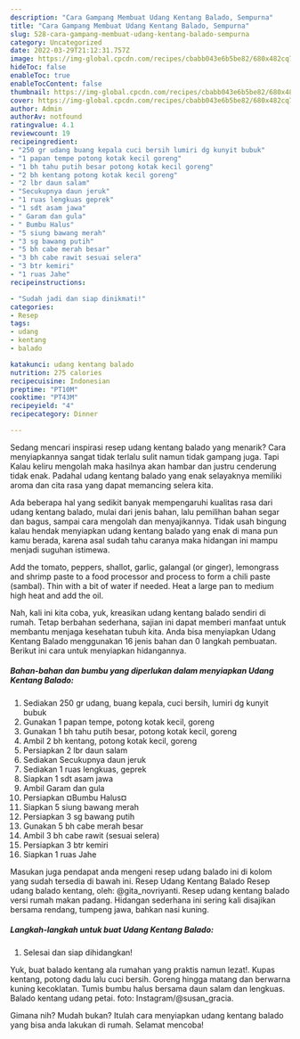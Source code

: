 ```yaml
---
description: "Cara Gampang Membuat Udang Kentang Balado, Sempurna"
title: "Cara Gampang Membuat Udang Kentang Balado, Sempurna"
slug: 528-cara-gampang-membuat-udang-kentang-balado-sempurna
category: Uncategorized
date: 2022-03-29T21:12:31.757Z
image: https://img-global.cpcdn.com/recipes/cbabb043e6b5be82/680x482cq70/udang-kentang-balado-foto-resep-utama.jpg
hideToc: false
enableToc: true
enableTocContent: false
thumbnail: https://img-global.cpcdn.com/recipes/cbabb043e6b5be82/680x482cq70/udang-kentang-balado-foto-resep-utama.jpg
cover: https://img-global.cpcdn.com/recipes/cbabb043e6b5be82/680x482cq70/udang-kentang-balado-foto-resep-utama.jpg
author: Admin
authorAv: notfound
ratingvalue: 4.1
reviewcount: 19
recipeingredient:
- "250 gr udang buang kepala cuci bersih lumiri dg kunyit bubuk"
- "1 papan tempe potong kotak kecil goreng"
- "1 bh tahu putih besar potong kotak kecil goreng"
- "2 bh kentang potong kotak kecil goreng"
- "2 lbr daun salam"
- "Secukupnya daun jeruk"
- "1 ruas lengkuas geprek"
- "1 sdt asam jawa"
- " Garam dan gula"
- " Bumbu Halus"
- "5 siung bawang merah"
- "3 sg bawang putih"
- "5 bh cabe merah besar"
- "3 bh cabe rawit sesuai selera"
- "3 btr kemiri"
- "1 ruas Jahe"
recipeinstructions:

- "Sudah jadi dan siap dinikmati!"
categories:
- Resep
tags:
- udang
- kentang
- balado

katakunci: udang kentang balado 
nutrition: 275 calories
recipecuisine: Indonesian
preptime: "PT10M"
cooktime: "PT43M"
recipeyield: "4"
recipecategory: Dinner

---
```



Sedang mencari inspirasi resep udang kentang balado yang menarik? Cara menyiapkannya sangat tidak terlalu sulit namun tidak gampang juga. Tapi Kalau keliru mengolah maka hasilnya akan hambar dan justru cenderung tidak enak. Padahal udang kentang balado yang enak selayaknya memiliki aroma dan cita rasa yang dapat memancing selera kita.


Ada beberapa hal yang sedikit banyak mempengaruhi kualitas rasa dari udang kentang balado, mulai dari jenis bahan, lalu pemilihan bahan segar dan bagus, sampai cara mengolah dan menyajikannya. Tidak usah bingung kalau hendak menyiapkan udang kentang balado yang enak di mana pun kamu berada, karena asal sudah tahu caranya maka hidangan ini mampu menjadi suguhan istimewa.

Add the tomato, peppers, shallot, garlic, galangal (or ginger), lemongrass and shrimp paste to a food processor and process to form a chili paste (sambal). Thin with a bit of water if needed. Heat a large pan to medium high heat and add the oil.


Nah, kali ini kita coba, yuk, kreasikan udang kentang balado sendiri di rumah. Tetap berbahan sederhana, sajian ini dapat memberi manfaat untuk membantu menjaga kesehatan tubuh kita. Anda bisa menyiapkan Udang Kentang Balado menggunakan 16 jenis bahan dan 0 langkah pembuatan. Berikut ini cara untuk menyiapkan hidangannya.

<!--inarticleads1-->

##### Bahan-bahan dan bumbu yang diperlukan dalam menyiapkan Udang Kentang Balado:

1. Sediakan 250 gr udang, buang kepala, cuci bersih, lumiri dg kunyit bubuk
1. Gunakan 1 papan tempe, potong kotak kecil, goreng
1. Gunakan 1 bh tahu putih besar, potong kotak kecil, goreng
1. Ambil 2 bh kentang, potong kotak kecil, goreng
1. Persiapkan 2 lbr daun salam
1. Sediakan Secukupnya daun jeruk
1. Sediakan 1 ruas lengkuas, geprek
1. Siapkan 1 sdt asam jawa
1. Ambil  Garam dan gula
1. Persiapkan  ¤Bumbu Halus¤
1. Siapkan 5 siung bawang merah
1. Persiapkan 3 sg bawang putih
1. Gunakan 5 bh cabe merah besar
1. Ambil 3 bh cabe rawit (sesuai selera)
1. Persiapkan 3 btr kemiri
1. Siapkan 1 ruas Jahe


Masukan juga pendapat anda mengeni resep udang balado ini di kolom yang sudah tersedia di bawah ini. Resep Udang Kentang Balado Resep udang balado kentang, oleh: @gita_novriyanti. Resep udang kentang balado versi rumah makan padang. Hidangan sederhana ini sering kali disajikan bersama rendang, tumpeng jawa, bahkan nasi kuning. 

<!--inarticleads2-->

##### Langkah-langkah untuk buat Udang Kentang Balado:


1. Selesai dan siap dihidangkan!

Yuk, buat balado kentang ala rumahan yang praktis namun lezat!. Kupas kentang, potong dadu lalu cuci bersih. Goreng hingga matang dan berwarna kuning kecoklatan. Tumis bumbu halus bersama daun salam dan lengkuas. Balado kentang udang petai. foto: Instagram/@susan_gracia. 

Gimana nih? Mudah bukan? Itulah cara menyiapkan udang kentang balado yang bisa anda lakukan di rumah. Selamat mencoba!
